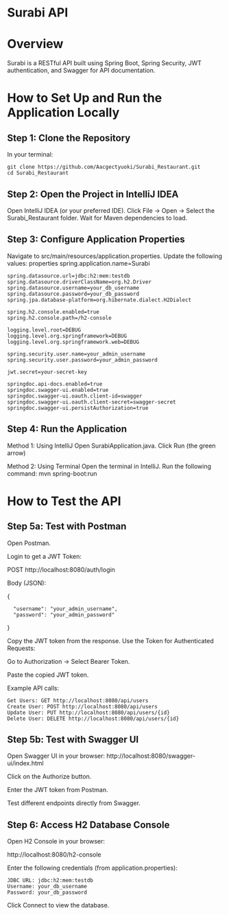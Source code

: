 # Surabi API

# Overview
Surabi is a RESTful API built using Spring Boot, Spring Security, JWT authentication, and Swagger for API documentation.

# How to Set Up and Run the Application Locally

## Step 1: Clone the Repository
In your terminal:

    git clone https://github.com/Aacgectyuoki/Surabi_Restaurant.git
    cd Surabi_Restaurant

## Step 2: Open the Project in IntelliJ IDEA
Open IntelliJ IDEA (or your preferred IDE).
Click File → Open → Select the Surabi_Restaurant folder.
Wait for Maven dependencies to load.

## Step 3: Configure Application Properties
Navigate to src/main/resources/application.properties.
Update the following values:
properties
    spring.application.name=Surabi
    
    spring.datasource.url=jdbc:h2:mem:testdb
    spring.datasource.driverClassName=org.h2.Driver
    spring.datasource.username=your_db_username
    spring.datasource.password=your_db_password
    spring.jpa.database-platform=org.hibernate.dialect.H2Dialect
    
    spring.h2.console.enabled=true
    spring.h2.console.path=/h2-console
    
    logging.level.root=DEBUG
    logging.level.org.springframework=DEBUG
    logging.level.org.springframework.web=DEBUG
    
    spring.security.user.name=your_admin_username
    spring.security.user.password=your_admin_password
    
    jwt.secret=your-secret-key
    
    springdoc.api-docs.enabled=true
    springdoc.swagger-ui.enabled=true
    springdoc.swagger-ui.oauth.client-id=swagger
    springdoc.swagger-ui.oauth.client-secret=swagger-secret
    springdoc.swagger-ui.persistAuthorization=true

## Step 4: Run the Application
Method 1: Using IntelliJ
Open SurabiApplication.java.
Click Run (the green arrow)

Method 2: Using Terminal
Open the terminal in IntelliJ.
Run the following command:
mvn spring-boot:run

# How to Test the API
## Step 5a: Test with Postman
Open Postman.

Login to get a JWT Token:

POST http://localhost:8080/auth/login

Body (JSON):

{

      "username": "your_admin_username",
      "password": "your_admin_password"
  
}

Copy the JWT token from the response.
Use the Token for Authenticated Requests:

Go to Authorization → Select Bearer Token.

Paste the copied JWT token.


Example API calls:

    Get Users: GET http://localhost:8080/api/users
    Create User: POST http://localhost:8080/api/users
    Update User: PUT http://localhost:8080/api/users/{id}
    Delete User: DELETE http://localhost:8080/api/users/{id}

## Step 5b: Test with Swagger UI
Open Swagger UI in your browser:
    http://localhost:8080/swagger-ui/index.html

Click on the Authorize button.

Enter the JWT token from Postman.

Test different endpoints directly from Swagger.

## Step 6: Access H2 Database Console
Open H2 Console in your browser:

http://localhost:8080/h2-console

Enter the following credentials (from application.properties):

    JDBC URL: jdbc:h2:mem:testdb
    Username: your_db_username
    Password: your_db_password

Click Connect to view the database.

